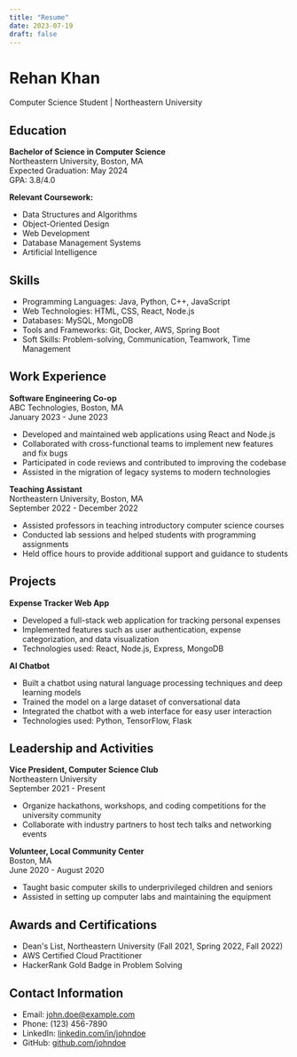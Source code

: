 ```yaml
---
title: "Resume"
date: 2023-07-19
draft: false
---
```


# Rehan Khan
Computer Science Student | Northeastern University  

## Education
**Bachelor of Science in Computer Science**  
Northeastern University, Boston, MA  
Expected Graduation: May 2024  
GPA: 3.8/4.0

**Relevant Coursework:**
- Data Structures and Algorithms
- Object-Oriented Design
- Web Development
- Database Management Systems
- Artificial Intelligence

## Skills
- Programming Languages: Java, Python, C++, JavaScript
- Web Technologies: HTML, CSS, React, Node.js
- Databases: MySQL, MongoDB
- Tools and Frameworks: Git, Docker, AWS, Spring Boot
- Soft Skills: Problem-solving, Communication, Teamwork, Time Management

## Work Experience
**Software Engineering Co-op**  
ABC Technologies, Boston, MA  
January 2023 - June 2023
- Developed and maintained web applications using React and Node.js
- Collaborated with cross-functional teams to implement new features and fix bugs
- Participated in code reviews and contributed to improving the codebase
- Assisted in the migration of legacy systems to modern technologies

**Teaching Assistant**  
Northeastern University, Boston, MA  
September 2022 - December 2022
- Assisted professors in teaching introductory computer science courses
- Conducted lab sessions and helped students with programming assignments
- Held office hours to provide additional support and guidance to students

## Projects
**Expense Tracker Web App**  
- Developed a full-stack web application for tracking personal expenses
- Implemented features such as user authentication, expense categorization, and data visualization
- Technologies used: React, Node.js, Express, MongoDB

**AI Chatbot**
- Built a chatbot using natural language processing techniques and deep learning models
- Trained the model on a large dataset of conversational data
- Integrated the chatbot with a web interface for easy user interaction
- Technologies used: Python, TensorFlow, Flask

## Leadership and Activities
**Vice President, Computer Science Club**  
Northeastern University  
September 2021 - Present
- Organize hackathons, workshops, and coding competitions for the university community
- Collaborate with industry partners to host tech talks and networking events

**Volunteer, Local Community Center**  
Boston, MA  
June 2020 - August 2020
- Taught basic computer skills to underprivileged children and seniors
- Assisted in setting up computer labs and maintaining the equipment

## Awards and Certifications
- Dean's List, Northeastern University (Fall 2021, Spring 2022, Fall 2022)
- AWS Certified Cloud Practitioner
- HackerRank Gold Badge in Problem Solving

## Contact Information
- Email: john.doe@example.com
- Phone: (123) 456-7890
- LinkedIn: [linkedin.com/in/johndoe](https://www.linkedin.com/in/johndoe)
- GitHub: [github.com/johndoe](https://github.com/johndoe)